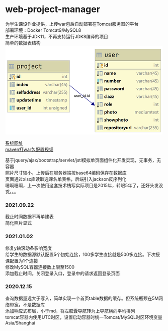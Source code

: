 # web-project-manager
为学生课设作业提供，上传war包后自动部署在Tomcat服务器的平台  
部署环境：Docker Tomcat9/MySQL8  
生产环境基于JDK11，不再支持运行JDK8编译的项目  
简单的数据表结构  
![数据表](./asserts/table.PNG)  

[系统网址](http://114.116.213.241/web-project-manager/)  
[maven打war包配置视频](https://mooc1-1.chaoxing.com/nodedetailcontroller/visitnodedetail?courseId=91374545&knowledgeId=387250418)

基于jquery/ajax/bootstrap/servlet/jstl模拟单页面组件化开发实现，无事务，无容器    
照片尺寸较小，上传后在服务器端按base64编码保存在数据库  
页面通过xlsx库读取选课名单表格，后端引入jackson反序列化  
嗯啊嗯啊，上一次使用这套技术栈写实际项目是2015年，转眼5年了，还好头发没秃。。。  

### 2021.09.22
截止时间数据不再单建表  
简化照片显式  

### 2021.01.02
修复y轴滚动条影响宽度  
给学生的数据源默认配置5个初始连接，100多学生直接就是500多连接。下次授课配置为1个连接  
修改MySQL容器连接数上限至1500  
添加截止时间。关闭登录入口，登录中的请求返回登录页面  

### 2020.12.15
查询数据量远大于写入，简单实现一个首页table数据的缓存。但系统瓶颈在5M网络带宽，不是数据库  
添加响应式布局，小于md，将左胶囊导航转为上导航横向平均排列    
tomcat容器内使用UTC时区，设置启动容器时统一Tomcat/MySQL时区环境变量Asia/Shanghai  